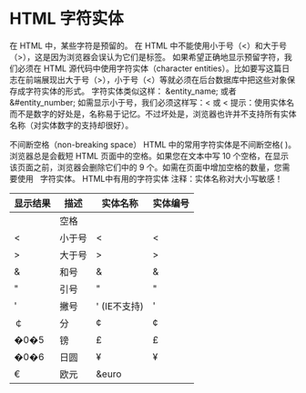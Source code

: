 # HTML 字符实体

在 HTML 中，某些字符是预留的。 
在 HTML 中不能使用小于号（<）和大于号（>），这是因为浏览器会误认为它们是标签。 
如果希望正确地显示预留字符，我们必须在 HTML 源代码中使用字符实体（character entities）。比如要写这篇日志在前端展现出大于号（>），小于号（<）等就必须在后台数据库中把这些对象保存成字符实体的形式。 
字符实体类似这样：
&entity_name;
或者 
&#entity_number;
如需显示小于号，我们必须这样写：&lt; 或 &#60; 
提示：使用实体名而不是数字的好处是，名称易于记忆。不过坏处是，浏览器也许并不支持所有实体名称（对实体数字的支持却很好）。 

不间断空格（non-breaking space） 
HTML 中的常用字符实体是不间断空格( )。 
浏览器总是会截短 HTML 页面中的空格。如果您在文本中写 10 个空格，在显示该页面之前，浏览器会删除它们中的 9 个。如需在页面中增加空格的数量，您需要使用 &nbsp; 字符实体。 
HTML中有用的字符实体 
注释：实体名称对大小写敏感！ 

|显示结果|描述|实体名称|实体编号|
|-|-|-|-| 
| |空格|&nbsp;|&#160;|
|<|小于号|&lt;|&#60;|
|>|大于号|&gt;|&#62;|
|&|和号|&amp;|&#38;|
|"|引号|&quot;|&#34;|
|'|撇号 |&apos; (IE不支持)|&#39;|
|￠|分|&cent;|&#162;|
|�0�5|镑|&pound;|&#163;|
|�0�6|日圆|&yen;|&#165;|
|€|欧元|&euro|